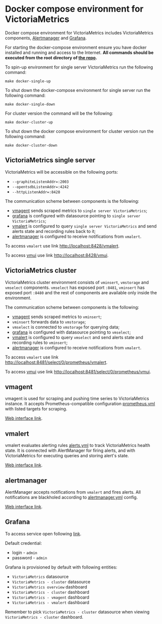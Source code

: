# Docker compose environment for VictoriaMetrics

Docker compose environment for VictoriaMetrics includes VictoriaMetrics components,
[Alertmanager](https://prometheus.io/docs/alerting/latest/alertmanager/) 
and [Grafana](https://grafana.com/).

For starting the docker-compose environment ensure you have docker installed and running and access to the Internet.
**All commands should be executed from the root directory of [the repo](https://github.com/exsplashit/VictoriaMetrics).**

To spin-up environment for single server VictoriaMetrics run the following command:
```
make docker-single-up
```

To shut down the docker-compose environment for single server run the following command:
```
make docker-single-down
```

For cluster version the command will be the following:
```
make docker-cluster-up
```

To shut down the docker compose environment for cluster version run the following command:
```
make docker-cluster-down
```

## VictoriaMetrics single server

VictoriaMetrics will be accessible on the following ports:

* `--graphiteListenAddr=:2003`
* `--opentsdbListenAddr=:4242`
* `--httpListenAddr=:8428`

The communication scheme between components is the following:
* [vmagent](#vmagent) sends scraped metrics to `single server VictoriaMetrics`;
* [grafana](#grafana) is configured with datasource pointing to `single server VictoriaMetrics`;
* [vmalert](#vmalert) is configured to query `single server VictoriaMetrics` and send alerts state
  and recording rules back to it;
* [alertmanager](#alertmanager) is configured to receive notifications from `vmalert`.

To access `vmalert` use link [http://localhost:8428/vmalert](http://localhost:8428/vmalert/).

To access [vmui](https://docs.victoriametrics.com/Single-server-VictoriaMetrics.html#vmui)
use link [http://localhost:8428/vmui](http://localhost:8428/vmui).

## VictoriaMetrics cluster

VictoriaMetrics cluster environment consists of `vminsert`, `vmstorage` and `vmselect` components.
`vmselect` has exposed port `:8481`, `vminsert` has exposed port `:8480` and the rest of components 
are available only inside the environment.

The communication scheme between components is the following:
* [vmagent](#vmagent) sends scraped metrics to `vminsert`;
* `vminsert` forwards data to `vmstorage`;
* `vmselect` is connected to `vmstorage` for querying data;
* [grafana](#grafana) is configured with datasource pointing to `vmselect`;
* [vmalert](#vmalert) is configured to query `vmselect` and send alerts state
  and recording rules to `vminsert`;
* [alertmanager](#alertmanager) is configured to receive notifications from `vmalert`.

To access `vmalert` use link [http://localhost:8481/select/0/prometheus/vmalert](http://localhost:8481/select/0/prometheus/vmalert/).

To access [vmui](https://docs.victoriametrics.com/Single-server-VictoriaMetrics.html#vmui) 
use link [http://localhost:8481/select/0/prometheus/vmui](http://localhost:8481/select/0/prometheus/vmui).

## vmagent

vmagent is used for scraping and pushing time series to VictoriaMetrics instance. 
It accepts Prometheus-compatible configuration [prometheus.yml](https://github.com/exsplashit/VictoriaMetrics/blob/master/deployment/docker/prometheus.yml)
with listed targets for scraping.

[Web interface link](http://localhost:8429/).

## vmalert

vmalert evaluates alerting rules [alerts.yml](https://github.com/exsplashit/VictoriaMetrics/blob/master/deployment/docker/alerts.yml)
to track VictoriaMetrics health state. It is connected with AlertManager for firing alerts,
and with VictoriaMetrics for executing queries and storing alert's state.

[Web interface link](http://localhost:8880/).

## alertmanager

AlertManager accepts notifications from `vmalert` and fires alerts.
All notifications are blackholed according to [alertmanager.yml](https://github.com/exsplashit/VictoriaMetrics/blob/master/deployment/docker/alertmanager.yml) config.

[Web interface link](http://localhost:9093/).

## Grafana

To access service open following [link](http://localhost:3000).

Default credential:

* login - `admin`
* password - `admin`

Grafana is provisioned by default with following entities:

* `VictoriaMetrics` datasource
* `VictoriaMetrics - cluster` datasource
* `VictoriaMetrics overview` dashboard
* `VictoriaMetrics - cluster` dashboard
* `VictoriaMetrics - vmagent` dashboard
* `VictoriaMetrics - vmalert` dashboard

Remember to pick `VictoriaMetrics - cluster` datasource when viewing `VictoriaMetrics - cluster` dashboard.
